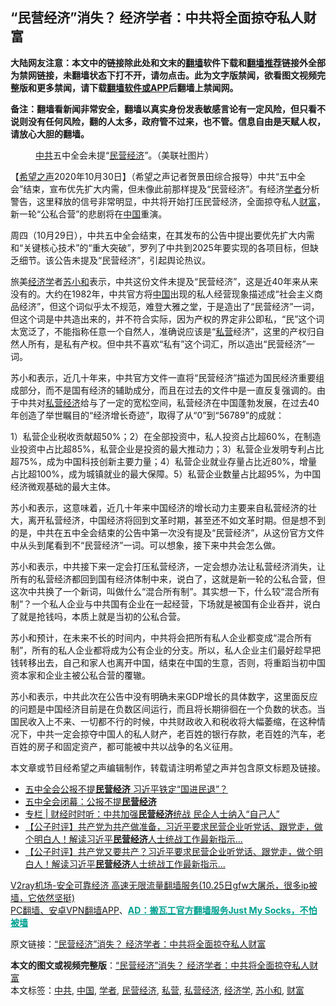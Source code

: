  <h2>“民营经济”消失？ 经济学者：中共将全面掠夺私人财富</h2> <p class="notice"><b>大陆网友注意：本文中的链接除此处和文末的<a href="https://github.com/bannedbook/fanqiang" >翻墙</a>软件下载和<a href="https://github.com/killgcd/justmysocks/blob/master/README.md">翻墙推荐</a>链接外全部为禁网链接，未翻墙状态下打不开，请勿点击。此为文字版禁闻，欲看图文视频完整版和更多禁闻，请下载<a href="https://github.com/bannedbook/fanqiang">翻墙软件或APP</a>后翻墙上禁闻网。</p><p>备注：翻墙看新闻非常安全，翻墙以真实身份发表敏感言论有一定风险，但只看不说则没有任何风险，翻的人太多，政府管不过来，也不管。信息自由是天赋人权，请放心大胆的翻墙。</b></p>  <div class="entry"> <figure><figcaption><a href="https://www.bannedbook.org/bnews/tag/%e4%b8%ad%e5%85%b1/" class="st_tag internal_tag" rel="tag" title="标签 中共 下的日志">中共</a>五中全会未提“<a href="https://www.bannedbook.org/bnews/tag/%E6%B0%91%E8%90%A5%E7%BB%8F%E6%B5%8E/" class="st_tag internal_tag" rel="tag" title="标签 民营经济 下的日志">民营经济</a>”。（美联社图片）</figcaption></figure> <p>【<span class='wp_keywordlink_affiliate'><a href="https://www.soundofhope.org" title="希望之声" target="_blank">希望之声</a></span>2020年10月30日】（希望之声记者贺景田综合报导）中共“五中全会”结束，宣布优先扩大内需，但未像此前那样提及“民营经济”。有经济<a href="https://www.bannedbook.org/bnews/tag/%e5%ad%a6%e8%80%85/" class="st_tag internal_tag" rel="tag" title="标签 学者 下的日志">学者</a>分析警告，这里释放的信号非常明显，中共将开始打压民营经济，全面掠夺私人<a href="https://www.bannedbook.org/bnews/tag/%e8%b4%a2%e5%af%8c/" class="st_tag internal_tag" rel="tag" title="标签 财富 下的日志">财富</a>，新一轮“公私合营”的悲剧将在<span class='wp_keywordlink_affiliate'><a href="https://www.bannedbook.org/" title="中国" target="_blank">中国</a></span>重演。</p> <p>周四（10月29日），中共五中全会结束，在其发布的公告中提出要优先扩大内需和“关键核心技术”的“重大突破”，罗列了中共到2025年要实现的各项目标，但缺乏细节。该公告未提及“民营经济”，引起舆论热议。</p>  <p>旅美<a href="https://www.bannedbook.org/bnews/tag/%E7%BB%8F%E6%B5%8E%E5%AD%A6/" class="st_tag internal_tag" rel="tag" title="标签 经济学 下的日志">经济学</a>者<a href="https://www.bannedbook.org/bnews/tag/%e8%8b%8f%e5%b0%8f%e5%92%8c/" class="st_tag internal_tag" rel="tag" title="标签 苏小和 下的日志">苏小和</a>表示，中共这份文件未提及“民营经济”，这是近40年来从来没有的。大约在1982年，中共官方将<a href="https://www.bannedbook.org/bnews/tag/%E4%B8%AD%E5%9B%BD/" class="st_tag internal_tag" rel="tag" title="标签 中国 下的日志">中国</a>出现的私人经营现象描述成“社会主义商品经济”，但这个词似乎太不规范，难登大雅之堂，于是造出了“民营经济”一词，但这个词是中共造出来的，并不符合实际，因为产权的界定非公即私，“民”这个词太宽泛了，不能指称任意一个自然人，准确说应该是“<a href="https://www.bannedbook.org/bnews/tag/%E7%A7%81%E8%90%A5/" class="st_tag internal_tag" rel="tag" title="标签 私营 下的日志">私营</a>经济”，这里的产权归自然人所有，是私有产权。但中共不喜欢“私有”这个词汇，所以造出“民营经济”一词。</p> <p>苏小和表示，近几十年来，中共官方文件一直将“民营经济”描述为国民经济重要组成部分，而不是国有经济的辅助成分，而且在过去的文件中是一直反复强调的。由于中共对<a href="https://www.bannedbook.org/bnews/tag/%E7%A7%81%E8%90%A5%E7%BB%8F%E6%B5%8E/" class="st_tag internal_tag" rel="tag" title="标签 私营经济 下的日志">私营经济</a>给与了一定的宽松空间，私营经济在中国蓬勃发展，在过去40年创造了举世瞩目的“经济增长奇迹”，取得了从“0”到“56789”的成就：</p>  <p>1）私营企业税收贡献超50%；2）在全部投资中，私人投资占比超60%，在制造业投资中占比超85%，私营企业是投资的最大推动力；3）私营企业发明专利占比超75%，成为中国科技创新主要力量；4）私营企业就业存量占比近80%，增量占比超100%，成为城镇就业的最大保障。5）私营企业数量占比超95%，为中国经济微观基础的最大主体。</p> <p>苏小和表示，这意味着，近几十年来中国经济的增长动力主要来自私营经济的壮大，离开私营经济，中国经济将回到文革时期，甚至还不如文革时期。但是想不到的是，中共在五中全会结束的公告中第一次没有提及“民营经济”，从这份官方文件中从头到尾看到不“民营经济”一词。可以想象，接下来中共会怎么做。</p>  <p>苏小和表示，中共接下来一定会打压私营经济，一定会想办法让私营经济消失，让所有的私营经济都回到国有经济体制中来，说白了，这就是新一轮的公私合营，但这次中共换了一个新词，叫做什么“混合所有制”。其实想一下，什么较“混合所有制”？一个私人企业与中共国有企业在一起经营，下场就是被国有企业吞并，说白了就是抢钱吗，本质上就是当初的公私合营。</p> <p>苏小和预计，在未来不长的时间内，中共将会把所有私人企业都变成“混合所有制”，所有的私人企业都将成为公有企业的分支。所以，私人企业主们最好趁早把钱转移出去，自己和家人也离开中国，结束在中国的生意，否则，将重蹈当初中国资本家和企业主被公私合营的覆辙。</p>  <p>苏小和表示，中共此次在公告中没有明确未来GDP增长的具体数字，这里面反应的问题是中国经济目前是在负数区间运行，而且将长期徘徊在一个负数的状态。当国民收入上不来、一切都不行的时候，中共财政收入和税收将大幅萎缩，在这种情况下，中共一定会掠夺中国人的私人财产，老百姓的银行存款，老百姓的汽车，老百姓的房子和固定资产，都可能被中共以战争的名义征用。</p> <p>本文章或节目经希望之声编辑制作，转载请注明希望之声并包含原文标题及链接。</p> <ul class='op-related-articles' title='相关阅读'> <li><a href='https://www.bannedbook.org/bnews/comments/20201030/1422707.html' target='_blank'>五中全会公报不提<b>民营经济</b> 习近平铁定“国进民退”？</a></li> <li><a href='https://www.bannedbook.org/bnews/headline/20201029/1422359.html' target='_blank'>五中全会闭幕：公报不提<b>民营经济</b></a></li> <li><a href='https://www.bannedbook.org/bnews/ssgc/20200926/1403310.html' target='_blank'>专栏 | 财经时时听：中共加强<b>民营经济</b>统战 民企人士纳入“自己人”</a></li> <li><a href='https://www.bannedbook.org/bnews/bannedvideo/20200918/1398545.html' target='_blank'>【公子时评】共产党为共产做准备，习近平要求民营企业听党话、跟党走，做个明白人！解读习近平<b>民营经济</b>人士统战工作最新指示...</a></li> <li><a href='https://www.bannedbook.org/bnews/bannedvideo/20200918/1398487.html' target='_blank'>【公子时评】共产党又要共产？习近平要求民营企业听党话、跟党走，做个明白人！解读习近平<b>民营经济</b>人士统战工作最新指示...</a></li> </ul> <p class="texttj"> <a href="https://www.bannedbook.org/forum23/topic22702.html" target="_blank">V2ray机场-安全可靠经济 高速无限流量翻墙服务(10.25日gfw大屠杀，很多ip被墙，它依然坚挺)</a><br/> <a href="https://github.com/bannedbook/fanqiang/wiki/%E7%A6%81%E9%97%BB%E7%BD%91%E5%AE%89%E5%8D%93%E7%BF%BB%E5%A2%99%E6%96%B0%E9%97%BBAPP" target="_blank">PC翻墙、安卓VPN翻墙APP</a>、<span onclick="window.open('https://github.com/killgcd/justmysocks/blob/master/README.md')" style="font-weight:bold;color:#00A191;cursor:pointer;text-decoration:underline;outline:none">AD：搬瓦工官方翻墙服务Just My Socks，不怕被墙</span></p><p>原文链接：<a class="src_link"  href="https://www.soundofhope.org/post/437722" target="_blank">“民营经济”消失？ 经济学者：中共将全面掠夺私人财富</a></p><a name='sharetosocial'></a>       <div><b>本文的图文或视频完整版</b>：<a href='https://www.bannedbook.org/bnews/comments/20201031/1423109.html'>“民营经济”消失？ 经济学者：中共将全面掠夺私人财富</a></div>  </div><!--END ENTRY--> <div class="postfooter"> <div>本文标签：<a href="https://www.bannedbook.org/bnews/tag/%e4%b8%ad%e5%85%b1/" rel="tag">中共</a>, <a href="https://www.bannedbook.org/bnews/tag/%E4%B8%AD%E5%9B%BD/" rel="tag">中国</a>, <a href="https://www.bannedbook.org/bnews/tag/%e5%ad%a6%e8%80%85/" rel="tag">学者</a>, <a href="https://www.bannedbook.org/bnews/tag/%E6%B0%91%E8%90%A5%E7%BB%8F%E6%B5%8E/" rel="tag">民营经济</a>, <a href="https://www.bannedbook.org/bnews/tag/%E7%A7%81%E8%90%A5/" rel="tag">私营</a>, <a href="https://www.bannedbook.org/bnews/tag/%E7%A7%81%E8%90%A5%E7%BB%8F%E6%B5%8E/" rel="tag">私营经济</a>, <a href="https://www.bannedbook.org/bnews/tag/%E7%BB%8F%E6%B5%8E%E5%AD%A6/" rel="tag">经济学</a>, <a href="https://www.bannedbook.org/bnews/tag/%e8%8b%8f%e5%b0%8f%e5%92%8c/" rel="tag">苏小和</a>, <a href="https://www.bannedbook.org/bnews/tag/%e8%b4%a2%e5%af%8c/" rel="tag">财富</a></div>  </div><!--END POSTFOOTER--> 